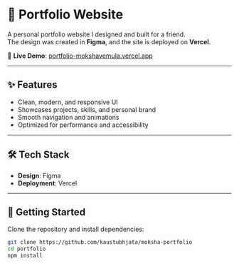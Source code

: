 # 🎨 Portfolio Website

A personal portfolio website I designed and built for a friend.  
The design was created in **Figma**, and the site is deployed on **Vercel**.  

🔗 **Live Demo**: [portfolio-mokshavemula.vercel.app](https://portfolio-mokshavemula.vercel.app)

---

## ✨ Features
- Clean, modern, and responsive UI  
- Showcases projects, skills, and personal brand  
- Smooth navigation and animations  
- Optimized for performance and accessibility  

---

## 🛠️ Tech Stack
- **Design**: Figma  
- **Deployment**: Vercel  

---

## 🚀 Getting Started

Clone the repository and install dependencies:

```bash
git clone https://github.com/kaustubhjata/moksha-portfolio
cd portfolio
npm install

